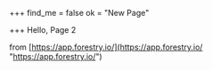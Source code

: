 +++
find_me = false
ok = "New Page"

+++
Hello, Page 2

from [https://app.forestry.io/](https://app.forestry.io/ "https://app.forestry.io/")